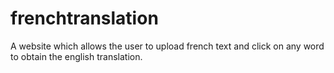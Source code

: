 # frenchtranslation
A website which allows the user to upload french text and click on any word to obtain the english translation.
